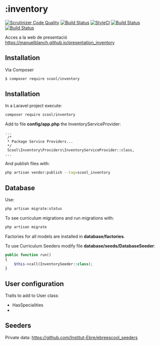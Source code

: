 # :inventory
[![Scrutinizer Code Quality](https://scrutinizer-ci.com/g/manuelblanch/inventory/badges/quality-score.png?b=master)](https://scrutinizer-ci.com/g/manuelblanch/inventory/?branch=master)
[![Build Status](https://scrutinizer-ci.com/g/manuelblanch/inventory/badges/build.png?b=master)](https://scrutinizer-ci.com/g/manuelblanch/inventory/build-status/master)
[![StyleCI](https://styleci.io/repos/74695252/shield?branch=master)](https://styleci.io/repos/74695252)
[![Build Status](https://scrutinizer-ci.com/g/manuelblanch/inventory/badges/build.png?b=master)](https://scrutinizer-ci.com/g/manuelblanch/inventory/build-status/master)
[![Build Status](https://travis-ci.org/manuelblanch/inventory.svg?branch=master)](https://travis-ci.org/manuelblanch/inventory)

Acces a la web de presentació https://manuelblanch.github.io/presentation_inventory

## Installation

Via Composer

``` bash
$ composer require scool/inventory
```

## Installation ##

In a Laravel project execute: 

```bash
composer require scool/inventory
```

Add to file **config/app.php** the InventoryServiceProvider:

```
...
 /*
 * Package Service Providers...
 */
 Scool\Inventory\Providers\InventoryServiceProvider::class,
... 
```

And publish files with:

```bash
php artisan vendor:publish --tag=scool_inventory
```

## Database ##

Use:

```bash
php artisan migrate:status
```

To see curriculum migrations and run migrations with:

```bash
php artisan migrate
```

Factories for all models are installed in **database/factories**.

To use Curriculum Seeders modify file **database/seeds/DatabaseSeeder**:

```php
public function run()
{
    $this->call(InventorySeeder::class);
}
```

## User configuration ##

Traits to add to User class:

- HasSpecialities
- 

## Seeders ##

Private data: https://github.com/Institut-Ebre/ebreescool_seeders
